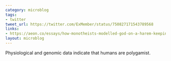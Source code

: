 ```yaml
---
category: microblog
tags:
- twitter
tweet_url: https://twitter.com/ExMember/status/750827171543789568
links:
- https://aeon.co/essays/how-monotheists-modelled-god-on-a-harem-keeping-alpha-male
layout: microblog
---
```

Physiological and genomic data indicate that humans are polygamist.
